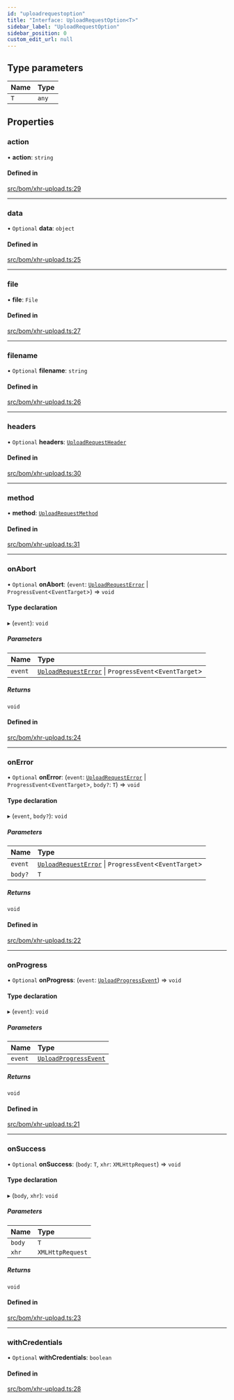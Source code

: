```yaml
---
id: "uploadrequestoption"
title: "Interface: UploadRequestOption<T>"
sidebar_label: "UploadRequestOption"
sidebar_position: 0
custom_edit_url: null
---
```


## Type parameters

| Name | Type |
| :------ | :------ |
| `T` | `any` |

## Properties

### action

• **action**: `string`

#### Defined in

[src/bom/xhr-upload.ts:29](https://github.com/planjs/utils/blob/784afab/src/bom/xhr-upload.ts#L29)

___

### data

• `Optional` **data**: `object`

#### Defined in

[src/bom/xhr-upload.ts:25](https://github.com/planjs/utils/blob/784afab/src/bom/xhr-upload.ts#L25)

___

### file

• **file**: `File`

#### Defined in

[src/bom/xhr-upload.ts:27](https://github.com/planjs/utils/blob/784afab/src/bom/xhr-upload.ts#L27)

___

### filename

• `Optional` **filename**: `string`

#### Defined in

[src/bom/xhr-upload.ts:26](https://github.com/planjs/utils/blob/784afab/src/bom/xhr-upload.ts#L26)

___

### headers

• `Optional` **headers**: [`UploadRequestHeader`](uploadrequestheader.md)

#### Defined in

[src/bom/xhr-upload.ts:30](https://github.com/planjs/utils/blob/784afab/src/bom/xhr-upload.ts#L30)

___

### method

• **method**: [`UploadRequestMethod`](../index.md#uploadrequestmethod)

#### Defined in

[src/bom/xhr-upload.ts:31](https://github.com/planjs/utils/blob/784afab/src/bom/xhr-upload.ts#L31)

___

### onAbort

• `Optional` **onAbort**: (`event`: [`UploadRequestError`](uploadrequesterror.md) \| `ProgressEvent`<`EventTarget`\>) => `void`

#### Type declaration

▸ (`event`): `void`

##### Parameters

| Name | Type |
| :------ | :------ |
| `event` | [`UploadRequestError`](uploadrequesterror.md) \| `ProgressEvent`<`EventTarget`\> |

##### Returns

`void`

#### Defined in

[src/bom/xhr-upload.ts:24](https://github.com/planjs/utils/blob/784afab/src/bom/xhr-upload.ts#L24)

___

### onError

• `Optional` **onError**: (`event`: [`UploadRequestError`](uploadrequesterror.md) \| `ProgressEvent`<`EventTarget`\>, `body?`: `T`) => `void`

#### Type declaration

▸ (`event`, `body?`): `void`

##### Parameters

| Name | Type |
| :------ | :------ |
| `event` | [`UploadRequestError`](uploadrequesterror.md) \| `ProgressEvent`<`EventTarget`\> |
| `body?` | `T` |

##### Returns

`void`

#### Defined in

[src/bom/xhr-upload.ts:22](https://github.com/planjs/utils/blob/784afab/src/bom/xhr-upload.ts#L22)

___

### onProgress

• `Optional` **onProgress**: (`event`: [`UploadProgressEvent`](uploadprogressevent.md)) => `void`

#### Type declaration

▸ (`event`): `void`

##### Parameters

| Name | Type |
| :------ | :------ |
| `event` | [`UploadProgressEvent`](uploadprogressevent.md) |

##### Returns

`void`

#### Defined in

[src/bom/xhr-upload.ts:21](https://github.com/planjs/utils/blob/784afab/src/bom/xhr-upload.ts#L21)

___

### onSuccess

• `Optional` **onSuccess**: (`body`: `T`, `xhr`: `XMLHttpRequest`) => `void`

#### Type declaration

▸ (`body`, `xhr`): `void`

##### Parameters

| Name | Type |
| :------ | :------ |
| `body` | `T` |
| `xhr` | `XMLHttpRequest` |

##### Returns

`void`

#### Defined in

[src/bom/xhr-upload.ts:23](https://github.com/planjs/utils/blob/784afab/src/bom/xhr-upload.ts#L23)

___

### withCredentials

• `Optional` **withCredentials**: `boolean`

#### Defined in

[src/bom/xhr-upload.ts:28](https://github.com/planjs/utils/blob/784afab/src/bom/xhr-upload.ts#L28)
